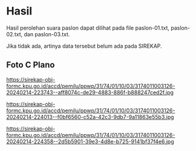 # Hasil

Hasil perolehan suara paslon dapat dilihat pada file paslon-01.txt, paslon-02.txt, dan paslon-03.txt.

Jika tidak ada, artinya data tersebut belum ada pada SIREKAP.

## Foto C Plano

https://sirekap-obj-formc.kpu.go.id/accd/pemilu/ppwp/31/74/01/10/03/3174011003126-20240214-223743--aff8074c-de29-4883-886f-b888247ced2f.jpg

https://sirekap-obj-formc.kpu.go.id/accd/pemilu/ppwp/31/74/01/10/03/3174011003126-20240214-224013--f0bf6560-c52a-42c3-9db7-9a11863e55b3.jpg

https://sirekap-obj-formc.kpu.go.id/accd/pemilu/ppwp/31/74/01/10/03/3174011003126-20240214-224358--2d5b5901-39e3-4d8e-b725-9141bf37f4e6.jpg
